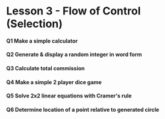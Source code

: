 # Lesson 3 - Flow of Control (Selection)

#### Q1 Make a simple calculator

#### Q2 Generate & display a random integer in word form

#### Q3 Calculate total commission 

#### Q4 Make a simple 2 player dice game

#### Q5 Solve 2x2 linear equations with Cramer's rule

#### Q6 Determine location of a point relative to generated circle
